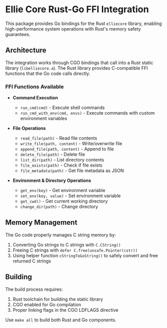 # Ellie Core Rust-Go FFI Integration

This package provides Go bindings for the Rust `elliecore` library, enabling high-performance system operations with Rust's memory safety guarantees.

## Architecture

The integration works through CGO bindings that call into a Rust static library (`libelliecore.a`). The Rust library provides C-compatible FFI functions that the Go code calls directly.

### FFI Functions Available

- **Command Execution**
  - `run_cmd(cmd)` - Execute shell commands
  - `run_cmd_with_env(cmd, envs)` - Execute commands with custom environment variables

- **File Operations**
  - `read_file(path)` - Read file contents
  - `write_file(path, content)` - Write/overwrite file
  - `append_file(path, content)` - Append to file
  - `delete_file(path)` - Delete file
  - `list_dir(path)` - List directory contents
  - `file_exists(path)` - Check if file exists
  - `file_metadata(path)` - Get file metadata as JSON

- **Environment & Directory Operations**
  - `get_env(key)` - Get environment variable
  - `set_env(key, value)` - Set environment variable
  - `get_cwd()` - Get current working directory
  - `change_dir(path)` - Change directory

## Memory Management

The Go code properly manages C string memory by:
1. Converting Go strings to C strings with `C.CString()`
2. Freeing C strings with `defer C.free(unsafe.Pointer(cstr))`
3. Using helper function `cStringToGoString()` to safely convert and free returned C strings

## Building

The build process requires:
1. Rust toolchain for building the static library
2. CGO enabled for Go compilation
3. Proper linking flags in the CGO LDFLAGS directive

Use `make all` to build both Rust and Go components.